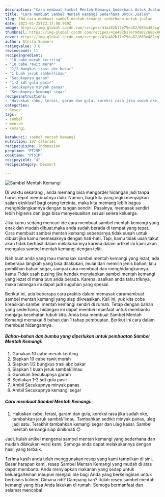 ```yaml
---
description: "Cara membuat Sambel Mentah Kemangi Sederhana Untuk Jualan"
title: "Cara membuat Sambel Mentah Kemangi Sederhana Untuk Jualan"
slug: 504-cara-membuat-sambel-mentah-kemangi-sederhana-untuk-jualan
date: 2021-05-25T22:17:08.909Z
image: https://img-global.cpcdn.com/recipes/41e482b17e79da82/680x482cq70/sambel-mentah-kemangi-foto-resep-utama.jpg
thumbnail: https://img-global.cpcdn.com/recipes/41e482b17e79da82/680x482cq70/sambel-mentah-kemangi-foto-resep-utama.jpg
cover: https://img-global.cpcdn.com/recipes/41e482b17e79da82/680x482cq70/sambel-mentah-kemangi-foto-resep-utama.jpg
author: Stella Summers
ratingvalue: 3.6
reviewcount: 11
recipeingredient:
- "10 cabe merah keriting"
- "10 cabe rawit merah"
- "1/2 bungkus trasi abc bakar"
- "1 buah jeruk sambellimau"
- "Secukupnya garam"
- "1-2 sdt gula pasir"
- "Secukupnya minyak panas"
- "Secukupnya kemangi segar"
recipeinstructions:
- "Haluskan cabe, terasi, garam dan gula, koreksi rasa jika sudah oke, tambahkan jeruk sambel/limau. Tambahkan sedikit minyak panas, uleg jadi satu. Terakhir tambahkan kemangi segar dan uleg kasar. Sambel mentah kemangi siap dinikmati 😍"
categories:
- Resep
tags:
- sambel
- mentah
- kemangi

katakunci: sambel mentah kemangi 
nutrition: 197 calories
recipecuisine: Indonesian
preptime: "PT29M"
cooktime: "PT51M"
recipeyield: "4"
recipecategory: Dessert

---
```



![Sambel Mentah Kemangi](https://img-global.cpcdn.com/recipes/41e482b17e79da82/680x482cq70/sambel-mentah-kemangi-foto-resep-utama.jpg)

Di waktu  sekarang , anda memang bisa mengorder hidangan jadi tanpa harus repot membuatnya dulu. Namun, bagi kita yang ingin menyajikan sajian eksklusif bagi orang tercinta, maka kita memang lebih bagus menghidangkannya dengan tangan sendiri. Pasalnya, memasak sendiri lebih higienis dan juga bisa menyesuaikan sesuai selera keluarga.

Jika kamu sedang mencari ide cara membuat sambel mentah kemangi yang enak dan mudah dibuat,maka anda sudah berada di tempat yang tepat. Cara membuat sambel mentah kemangi  sebenarnya tidak susah untuk dibuat jika kamu memasaknya dengan hati-hati. Tapi, kamu tidak usah takut akan tidak berhasil dalam melakukannya 
karena dalam artikel ini kami akan mengulas sambel mentah kemangi dengan teliti.  



Nah buat anda yang mau memasak sambel mentah kemangi yang lezat, ada beberapa langkah yang bisa dilakukan, mulai dari memilih jenis bahan, lalu pemilihan bahan segar, sampai cara membuat dan menghidangkannya. kamu Tidak usah pusing jika hendak menyiapkan sambel mentah kemangi yang lezat di mana pun anda berada. Karena, asalkan anda  tahu triknya, maka hidangan ini dapat jadi suguhan yang spesial.

Berikut ini, ada beberapa cara praktis  dalam memasak caramembuat sambel mentah kemangi yang siap dikreasikan. Kali ini, yuk kita coba kreasikan sambel mentah kemangi sendiri di rumah. Tetap dengan bahan yang sederhana, hidangan ini dapat memberi manfaat untuk membantu menjaga kesehatan tubuh kita. Anda bisa membuat Sambel Mentah Kemangi memakai 8 bahan dan 1 tahap pembuatan. Berikut ini cara dalam membuat hidangannya.

<!--inarticleads1-->

##### Bahan-bahan dan bumbu yang diperlukan untuk pembuatan Sambel Mentah Kemangi:

1. Gunakan 10 cabe merah keriting
1. Siapkan 10 cabe rawit merah
1. Siapkan 1/2 bungkus trasi abc bakar
1. Siapkan 1 buah jeruk sambel/limau
1. Gunakan Secukupnya garam
1. Sediakan 1-2 sdt gula pasir
1. Ambil Secukupnya minyak panas
1. Ambil Secukupnya kemangi segar




<!--inarticleads2-->

##### Cara membuat Sambel Mentah Kemangi:

1. Haluskan cabe, terasi, garam dan gula, koreksi rasa jika sudah oke, tambahkan jeruk sambel/limau. Tambahkan sedikit minyak panas, uleg jadi satu. Terakhir tambahkan kemangi segar dan uleg kasar. Sambel mentah kemangi siap dinikmati 😍




Jadi, itulah artikel mengenai  sambel mentah kemangi  yang sederhana dan mudah dilakukan versi kami. Semoga anda dapat melakukannya dengan hasil yang terbaik. 

Terima kasih anda telah menggunakan resep yang kami tampilkan di sini. Besar harapan kami, resep  Sambel Mentah Kemangi yang mudah di atas dapat membantu Anda menyiapkan makanan yang sedap untuk keluarga/teman maupun menjadi ide bagi Anda yang berkeinginan untuk berbisnis kuliner. Gimana nih? Gampang kan? Itulah resep sambel mentah kemangi yang bisa Anda lakukan di rumah. Semoga bermanfaat dan selamat mencoba!

